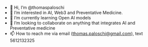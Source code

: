 - 👋 Hi, I’m @thomaspaloschi
- 👀 I’m interested in AI, Web3 and Preventative Medicine.
- 🌱 I’m currently learning Open AI models
- 💞️ I’m looking to collaborate on anything that integrates AI and Preventative medicine
- 📫 How to reach me via email (thomas.paloschi@gmail.com), text 5612132325

<!---
thomaspaloschi1/thomaspaloschi1 is a ✨ special ✨ repository because its `README.md` (this file) appears on your GitHub profile.
You can click the Preview link to take a look at your changes.
--->
